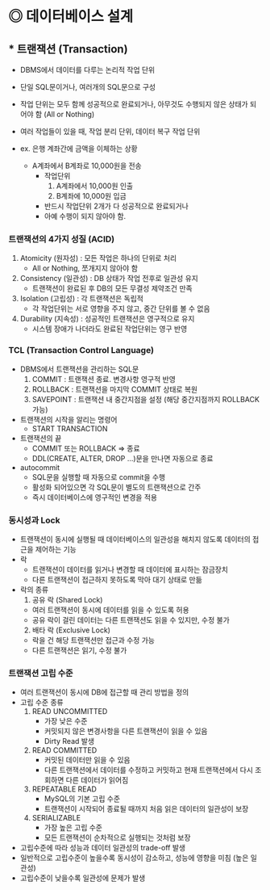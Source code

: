 # ◎ 데이터베이스 설계

## * 트랜잭션 (Transaction)
  - DBMS에서 데이터를 다루는 논리적 작업 단위
  - 단일 SQL문이거나, 여러개의 SQL문으로 구성
  - 작업 단위는 모두 함께 성공적으로 완료되거나, 아무것도 수행되지 않은 상태가 되어야 함 (All or Nothing)
  - 여러 작업들이 있을 때, 작업 분리 단위, 데이터 복구 작업 단위

  - ex. 은행 계좌간에 금액을 이체하는 상황
    - A계좌에서 B계좌로 10,000원을 전송
      - 작업단위
         1. A계좌에서 10,000원 인출
         2. B계좌에 10,000원 입금
      - 반드시 작업단위 2개가 다 성공적으로 완료되거나
      - 아예 수행이 되지 않아야 함.

### 트랜잭션의 4가지 성질 (ACID)
   1. Atomicity (원자성) : 모든 작업은 하나의 단위로 처리
      - All or Nothing, 쪼개지지 않아야 함
   2. Consistency (일관성) : DB 상태가 작업 전후로 일관성 유지
      - 트랜잭션이 완료된 후 DB의 모든 무결성 제약조건 만족
   3. Isolation (고립성) : 각 트랜잭션은 독립적
      - 각 작업단위는 서로 영향을 주지 않고, 중간 단위를 볼 수 없음
   4. Durability (지속성) : 성공적인 트랜잭션은 영구적으로 유지
      - 시스템 장애가 나더라도 완료된 작업단위는 영구 반영

### TCL (Transaction Control Language)
   - DBMS에서 트랜잭션을 관리하는 SQL문
      1. COMMIT : 트랜잭션 종료. 변경사항 영구적 반영
      2. ROLLBACK : 트랜잭션을 마지막 COMMIT 상태로 복원
      3. SAVEPOINT : 트랜잭션 내 중간지점을 설정 (해당 중간지점까지 ROLLBACK 가능)
   - 트랜잭션의 시작을 알리는 명령어
      - START TRANSACTION
   - 트랜잭션의 끝
      - COMMIT 또는 ROLLBACK => 종료
      - DDL(CREATE, ALTER, DROP ...)문을 만나면 자동으로 종료
   - autocommit
      - SQL문을 실행할 때 자동으로 commit을 수행
      - 활성화 되어있으면 각 SQL문이 별도의 트랜잭션으로 간주
      - 즉시 데이터베이스에 영구적인 변경을 적용
  
### 동시성과 Lock
   - 트랜잭션이 동시에 실행될 때 데이터베이스의 일관성을 해치지 않도록 데이터의 접근을 제어하는 기능
   - 락
      - 트랜잭션이 데이터를 읽거나 변경할 때 데이터에 표시하는 잠금장치
      - 다른 트랜잭션이 접근하지 못하도록 막아 대기 상태로 만듦
   - 락의 종류
     1. 공유 락 (Shared Lock)
      - 여러 트랜잭션이 동시에 데이터를 읽을 수 있도록 허용
      - 공유 락이 걸린 데이터는 다른 트랜잭션도 읽을 수 있지만, 수정 불가
     2. 배타 락 (Exclusive Lock)
      - 락을 건 해당 트랜잭션만 접근과 수정 가능
      - 다른 트랜잭션은 읽기, 수정 불가

### 트랜잭션 고립 수준
   - 여러 트랜잭션이 동시에 DB에 접근할 때 관리 방법을 정의
   - 고립 수준 종류
      1. READ UNCOMMITTED
         - 가장 낮은 수준
         - 커밋되지 않은 변경사항을 다른 트랜잭션이 읽을 수 있음
         - Dirty Read 발생
      2. READ COMMITTED
         - 커밋된 데이터만 읽을 수 있음
         - 다른 트랜잭션에서 데이터를 수정하고 커밋하고 현재 트랜잭션에서 다시 조회하면 다른 데이터가 읽어짐
      3. REPEATABLE READ
         - MySQL의 기본 고립 수준
         - 트랜잭션이 시작되어 종료될 때까지 처음 읽은 데이터의 일관성이 보장
      4. SERIALIZABLE
         - 가장 높은 고립 수준
         - 모든 트랜잭션이 순차적으로 실행되는 것처럼 보장
   - 고립수준에 따라 성능과 데이터 일관성의 trade-off 발생
   - 일반적으로 고립수준이 높을수록 동시성이 감소하고, 성능에 영향을 미침 (높은 일관성)
   - 고립수준이 낮을수록 일관성에 문제가 발생
